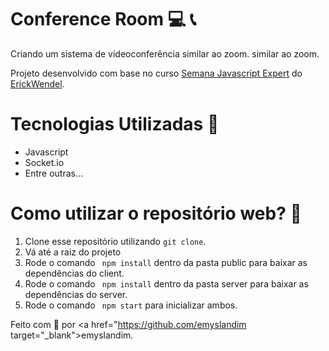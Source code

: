 # Conference Room  :computer: :telephone_receiver:
Criando um sistema de videoconferência similar ao zoom. similar ao zoom.

Projeto desenvolvido com base no curso <a href="https://github.com/ErickWendel/semana-javascript-expert02" target="_blank">Semana Javascript Expert</a> do <a href="https://github.com/ErickWendel" target="_blank">ErickWendel</a>.


# Tecnologias Utilizadas 🚀
* Javascript<br />
* Socket.io<br />
* Entre outras...

# Como utilizar o repositório web? 🤔
  1. Clone esse repositório utilizando <code>git clone</code>.
  2. Vá até a raiz do projeto
  3. Rode o comando <code> npm install</code> dentro da pasta public para baixar as dependências do client.
  3. Rode o comando <code> npm install</code> dentro da pasta server para baixar as dependências do server.
  4. Rode o comando <code> npm start</code> para inicializar ambos.

Feito com 💜 por <a href="https://github.com/emyslandim target="_blank">emyslandim</a>.
